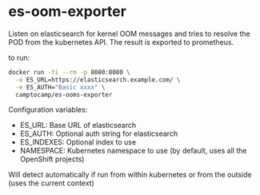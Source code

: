 # es-oom-exporter

Listen on elasticsearch for kernel OOM messages and tries to resolve
the POD from the kubernetes API. The result is exported to prometheus.

to run:
```bash
docker run -ti --rm -p 8080:8080 \
  -e ES_URL=https://elasticsearch.example.com/ \
  -e ES_AUTH="Basic xxxx" \
  camptocamp/es-ooms-exporter
```

Configuration variables:

* ES_URL: Base URL of elasticsearch
* ES_AUTH: Optional auth string for elasticsearch
* ES_INDEXES: Optional index to use
* NAMESPACE: Kubernetes namespace to use (by default, uses all
             the OpenShift projects)

Will detect automatically if run from within kubernetes or from the outside
(uses the current context)